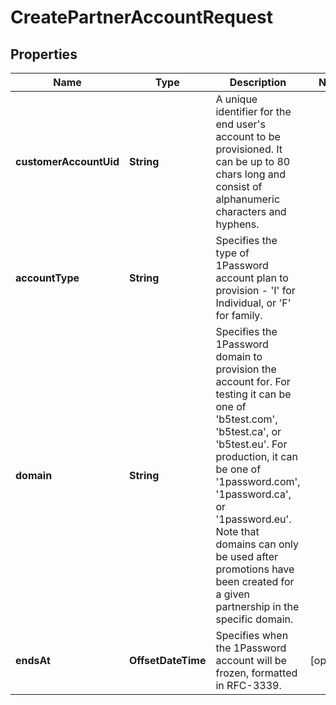 

# CreatePartnerAccountRequest


## Properties

| Name | Type | Description | Notes |
|------------ | ------------- | ------------- | -------------|
|**customerAccountUid** | **String** | A unique identifier for the end user&#39;s account to be provisioned. It can be up to 80 chars long and consist of alphanumeric characters and hyphens. |  |
|**accountType** | **String** | Specifies the type of 1Password account plan to provision - &#39;I&#39; for Individual, or &#39;F&#39; for family. |  |
|**domain** | **String** | Specifies the 1Password domain to provision the account for. For testing it can be one of &#39;b5test.com&#39;, &#39;b5test.ca&#39;, or &#39;b5test.eu&#39;. For production, it can be one of &#39;1password.com&#39;, &#39;1password.ca&#39;, or &#39;1password.eu&#39;. Note that domains can only be used after promotions have been created for a given partnership in the specific domain. |  |
|**endsAt** | **OffsetDateTime** | Specifies when the 1Password account will be frozen, formatted in RFC-3339. |  [optional] |



